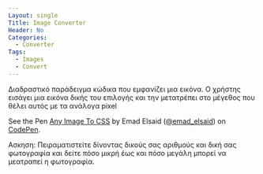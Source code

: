 ```yaml
---
Layout: single
Title: Image Converter
Header: No
Categories:
  - Converter
Tags:
  - Images
  - Convert
---
```


Διαδραστικό παράδειγμα κώδικα που εμφανίζει μια εικόνα. Ο χρήστης εισάγει μια εικόνα δικής του επιλογής και την μετατρέπει στο μέγεθος που θέλει αυτός με τα ανάλογα pixel

<p data-height="350" data-theme-id="17517" data-slug-hash="bCaLE" data-default-tab="result" data-user="Emad Elsaid" class='codepen'>See the Pen <a href='https://codepen.io/emad_elsaid/pen/bCaLE'>Any Image To CSS</a> by Emad Elsaid
 (<a href='https://codepen.io/emad_elsaid/'>@emad_elsaid</a>) on <a href='http://codepen.io'>CodePen</a>.</p>
<script async src="//assets.codepen.io/assets/embed/ei.js"></script>

Ασκηση: Πειραματιστείτε δίνοντας δικούς σας αριθμούς και δική σας φωτογραφία και δείτε πόσο μικρή έως και πόσο μεγάλη μπορεί να μεατραπεί η φωτογραφία.
